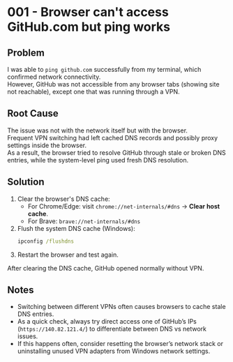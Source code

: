 # 001 - Browser can't access GitHub.com but ping works

## Problem
I was able to `ping github.com` successfully from my terminal, which confirmed network connectivity.  
However, GitHub was not accessible from any browser tabs (showing site not reachable), except one that was running through a VPN.

## Root Cause
The issue was not with the network itself but with the browser.  
Frequent VPN switching had left cached DNS records and possibly proxy settings inside the browser.  
As a result, the browser tried to resolve GitHub through stale or broken DNS entries, while the system-level ping used fresh DNS resolution.

## Solution
1. Clear the browser's DNS cache:
   - For Chrome/Edge: visit `chrome://net-internals/#dns` → **Clear host cache**.
   - For Brave: `brave://net-internals/#dns`
2. Flush the system DNS cache (Windows):
   ```cmd
   ipconfig /flushdns
    ```
3. Restart the browser and test again.

After clearing the DNS cache, GitHub opened normally without VPN.

## Notes

* Switching between different VPNs often causes browsers to cache stale DNS entries.
* As a quick check, always try direct access one of GitHub’s IPs (`https://140.82.121.4/`) to differentiate between DNS vs network issues.
* If this happens often, consider resetting the browser’s network stack or uninstalling unused VPN adapters from Windows network settings.

